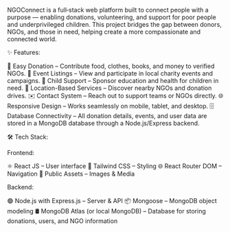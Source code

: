 NGOConnect is a full‑stack web platform built to connect people with a purpose — enabling donations, volunteering, and support for poor people and underprivileged children.
This project bridges the gap between donors, NGOs, and those in need, helping create a more compassionate and connected world.

✨ Features:

🔗 Easy Donation – Contribute food, clothes, books, and money to verified NGOs.
📅 Event Listings – View and participate in local charity events and campaigns.
🧒 Child Support – Sponsor education and health for children in need.
📍 Location-Based Services – Discover nearby NGOs and donation drives.
✉️ Contact System – Reach out to support teams or NGOs directly.
🌐 Responsive Design – Works seamlessly on mobile, tablet, and desktop.
🗄️ Database Connectivity – All donation details, events, and user data are stored in a MongoDB database through a Node.js/Express backend.


🛠️ Tech Stack:

Frontend:

⚛️ React JS – User interface
🎨 Tailwind CSS – Styling
🌐 React Router DOM – Navigation
📁 Public Assets – Images & Media

Backend:

🟢 Node.js with Express.js – Server & API
📦 Mongoose – MongoDB object modeling
🛢️ MongoDB Atlas (or local MongoDB) – Database for storing donations, users, and NGO information
